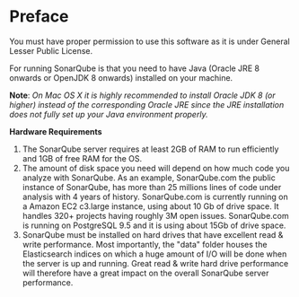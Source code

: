 # Preface

You must have proper permission to use this software as it is under General Lesser Public License.

For running SonarQube is that you need to have Java \(Oracle JRE 8 onwards or OpenJDK 8 onwards\) installed on your machine.

**Note**: _On Mac OS X it is highly recommended to install Oracle JDK 8 \(or higher\) instead of the corresponding Oracle JRE since the JRE installation does not fully set up your Java environment properly._

**Hardware Requirements**

1. The SonarQube server requires at least 2GB of RAM to run efficiently and 1GB of free RAM for the OS.
2. The amount of disk space you need will depend on how much code you analyze with SonarQube. As an example, SonarQube.com the public instance of SonarQube, has more than 25 millions lines of code under analysis with 4 years of history. SonarQube.com is currently running on a Amazon EC2 c3.large instance, using about 10 Gb of drive space. It handles 320+ projects having roughly 3M open issues. SonarQube.com is running on PostgreSQL 9.5 and it is using about 15Gb of drive space.
3. SonarQube must be installed on hard drives that have excellent read & write performance. Most importantly, the "data" folder houses the Elasticsearch indices on which a huge amount of I/O will be done when the server is up and running. Great read & write hard drive performance will therefore have a great impact on the overall SonarQube server performance.

